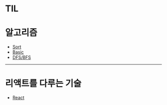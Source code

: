 # TIL 
 


# 알고리즘 

+ [Sort](https://github.com/o2o25252/2021-TIL/blob/main/algorithm/Sort.md)
+ [Basic](https://github.com/o2o25252/2021-TIL/blob/main/algorithm/CodeStates.md)
+ [DFS/BFS](https://github.com/o2o25252/2021-TIL/blob/main/algorithm/DFS:BFS.md)


---

# 리액트를 다루는 기술

+ [React](https://github.com/o2o25252/2021-TIL/blob/main/react/react.md)
